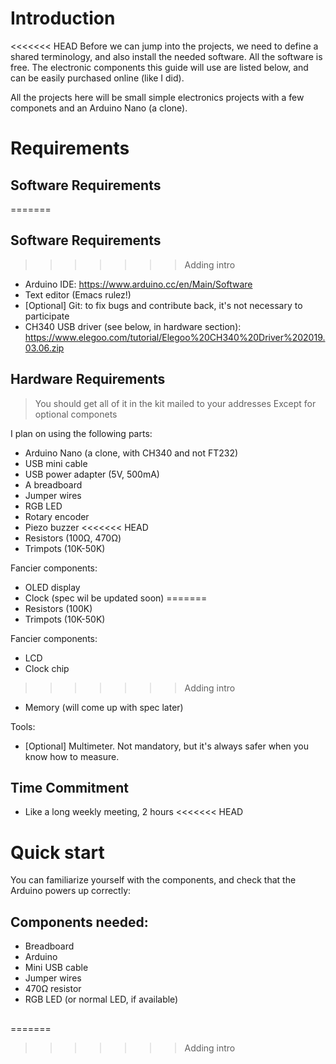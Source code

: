 # Introduction

<<<<<<< HEAD
Before we can jump into the projects, we need to define a shared terminology, and also install the needed software. All the software is free. The electronic components this guide will use are listed below, and can be easily purchased online (like I did). 

All the projects here will be small simple electronics projects with a few componets and an Arduino Nano (a clone). 

# Requirements

##  Software Requirements
=======
## Software Requirements
>>>>>>> Adding intro
- Arduino IDE: https://www.arduino.cc/en/Main/Software
- Text editor (Emacs rulez!)
- [Optional] Git: to fix bugs and contribute back, it's not necessary to participate
- CH340 USB driver (see below, in hardware section): https://www.elegoo.com/tutorial/Elegoo%20CH340%20Driver%202019.03.06.zip

## Hardware Requirements
> You should get all of it in the kit mailed to your addresses
> Except for optional componets

I plan on using the following parts:

- Arduino Nano (a clone, with CH340 and not FT232)
- USB mini cable
- USB power adapter (5V, 500mA)
- A breadboard
- Jumper wires
- RGB LED
- Rotary encoder
- Piezo buzzer
<<<<<<< HEAD
- Resistors (100Ω, 470Ω)
- Trimpots (10K-50K)

Fancier components:
- OLED display
- Clock (spec wil be updated soon)
=======
- Resistors (100K)
- Trimpots (10K-50K)

Fancier components:
- LCD
- Clock chip
>>>>>>> Adding intro
- Memory (will come up with spec later)

Tools:
- [Optional] Multimeter. Not mandatory, but it's always safer when you know how to measure.


## Time Commitment
- Like a long weekly meeting, 2 hours
<<<<<<< HEAD


# Quick start
You can familiarize yourself with the components, and check that the Arduino powers up correctly:

## Components needed:
- Breadboard
- Arduino
- Mini USB cable
- Jumper wires
- 470Ω resistor
- RGB LED (or normal LED, if available)


##   
=======
>>>>>>> Adding intro
